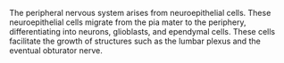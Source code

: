 The peripheral nervous system arises from neuroepithelial cells. These neuroepithelial cells migrate from the pia mater to the periphery, differentiating into neurons, glioblasts, and ependymal cells. These cells facilitate the growth of structures such as the lumbar plexus and the eventual obturator nerve.